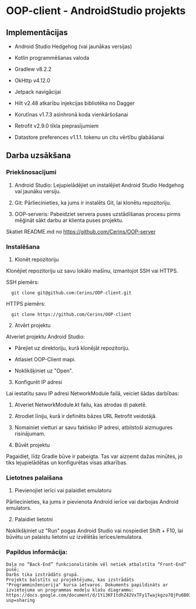 # OOP-client - AndroidStudio projekts

## Implementācijas

- Android Studio Hedgehog (vai jaunākas versijas)

- Kotlin programmēšanas valoda

- Gradlew v8.2.2

- OkHttp v4.12.0

- Jetpack navigācijai

- Hilt v2.48 atkarību injekcijas bibliotēka no Dagger

- Korutīnas v1.7.3 asinhronā koda vienkāršošanai

- Retrofit v2.9.0 tīkla pieprasījumiem

- Datastore preferences v1.1.1. tokenu un citu vērtību glabāšanai

## Darba uzsākšana

### Priekšnosacījumi

1. Android Studio: Lejupielādējiet un instalējiet Android Studio Hedgehog vai jaunāku versiju.

2. Git: Pārliecinieties, ka jums ir instalēts Git, lai klonētu repozitoriju.

3. OOP-serveris: Pabeidziet servera puses uzstādīšanas procesu pirms mēģināt sākt darbu ar klienta puses projektu.

Skatiet README.md no https://github.com/Cerins/OOP-server

### Instalēšana

1) Klonēt repozitoriju

Klonējiet repozitoriju uz savu lokālo mašīnu, izmantojot SSH vai HTTPS.

SSH piemērs:

  ```shell
    git clone git@github.com:Cerins/OOP-client.git
  ```

HTTPS piemērs:

  ```shell
    git clone https://github.com/Cerins/OOP-client
  ```



2) Atvērt projektu
  
  Atveriet projektu Android Studio:

  - Pārejiet uz direktoriju, kurā klonējāt repozitoriju.

  - Atlasiet OOP-Client mapi.

  - Noklikšķiniet uz "Open".



3) Konfigurēt IP adresi

Lai iestatītu savu IP adresi NetworkModule failā, veiciet šādas darbības:

  1. Atveriet NetworkModule.kt failu, kas atrodas di paketē.

  2. Atrodiet līniju, kurā ir definēts bāzes URL Retrofit veidotājā.

  3. Nomainiet vietturi ar savu faktisko IP adresi, atbilstoši aizmugures risinājumam.



4) Būvēt projektu

Pagaidiet, līdz Gradle būve ir pabeigta. Tas var aizņemt dažas minūtes, jo tiks lejupielādētas un konfigurētas visas atkarības.

### Lietotnes palaišana

1. Pievienojiet ierīci vai palaidiet emulatoru

Pārliecinieties, ka jums ir pievienota Android ierīce vai darbojas Android emulators.

2. Palaidiet lietotni

Noklikšķiniet uz "Run" pogas Android Studio vai nospiediet Shift + F10, lai būvētu un palaistu lietotni uz izvēlētās ierīces/emulatora.

### Papildus informācija:

    Daļa no “Back-End” funkcionalitātēm vēl netiek atbalstīta “Front-End” pusē;
    Darbs tika izstrādāts grupā.
    Projekts balstīts uz projektējumu, kas izstrādāts "Programminženierija" kursa ietvaros. Dokuments papildināts ar izvietojuma un programmas modeļu klašu diagrammu: https://docs.google.com/document/d/1Yi3KF1tdhZ42VxTFy1Twajkgzo7QjPu6B03mGTWt80s/edit?usp=sharing

